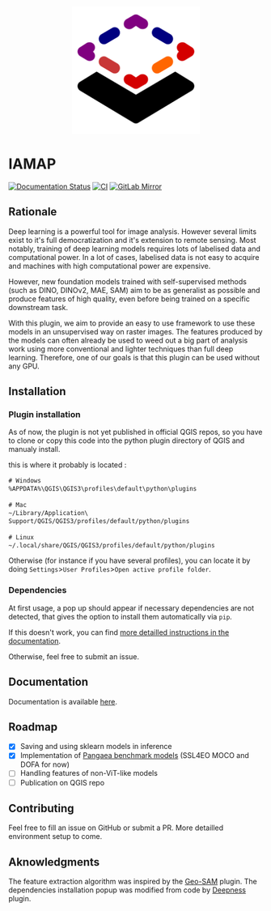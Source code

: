 <p align="center">
<img src="./icons/favicon.svg" width=50% height=50%> 
</p>

# IAMAP

[![Documentation Status](https://app.readthedocs.org/projects/iamap/badge/)](https://iamap.readthedocs.io/en/latest/?badge=latest)
[![CI](https://github.com/umr-amap/iamap/actions/workflows/jobs.yml/badge.svg)](https://github.com/umr-amap/iamap/actions/workflows/jobs.yml)
[![GitLab Mirror](https://img.shields.io/badge/GitLab-Mirror-blue)](https://forge.ird.fr/amap/iamap)


## Rationale

Deep learning is a powerful tool for image analysis. However several limits exist to it's full democratization and it's extension to remote sensing. Most notably, training of deep learning models requires lots of labelised data and computational power. In a lot of cases, labelised data is not easy to acquire and machines with high computational power are expensive.

However, new foundation models trained with self-supervised methods (such as DINO, DINOv2, MAE, SAM) aim to be as generalist as possible and produce features of high quality, even before being trained on a specific downstream task.

With this plugin, we aim to provide an easy to use framework to use these models in an unsupervised way on raster images. The features produced by the models can often already be used to weed out a big part of analysis work using more conventional and lighter techniques than full deep learning. Therefore, one of our goals is that this plugin can be used without any GPU.

## Installation

### Plugin installation

As of now, the plugin is not yet published in official QGIS repos, so you have to clone or copy this code into the python plugin directory of QGIS and manualy install.

this is where it probably is located : 

```
# Windows
%APPDATA%\QGIS\QGIS3\profiles\default\python\plugins

# Mac
~/Library/Application\ Support/QGIS/QGIS3/profiles/default/python/plugins

# Linux
~/.local/share/QGIS/QGIS3/profiles/default/python/plugins

```

Otherwise (for instance if you have several profiles), you can locate it by doing `Settings`>`User Profiles`>`Open active profile folder`.

### Dependencies

At first usage, a pop up should appear if necessary dependencies are not detected, that gives the option to install them automatically via `pip`.

If this doesn't work, you can find [more detailled instructions in the documentation](https://iamap.readthedocs.io/en/latest/installation.html).

Otherwise, feel free to submit an issue.

## Documentation

Documentation is available [here](https://iamap.readthedocs.io/en/latest/).

## Roadmap

- [x] Saving and using sklearn models in inference
- [x] Implementation of [Pangaea benchmark models](https://github.com/VMarsocci/pangaea-bench/tree/main) (SSL4EO MOCO and DOFA for now)
- [ ] Handling features of non-ViT-like models
- [ ] Publication on QGIS repo

## Contributing

Feel free to fill an issue on GitHub or submit a PR. More detailled environment setup to come.


## Aknowledgments

The feature extraction algorithm was inspired by the [Geo-SAM](https://github.com/coolzhao/Geo-SAM) plugin. The dependencies installation popup was modified from code by [Deepness](https://github.com/PUTvision/qgis-plugin-deepness) plugin.

<!-- ## Citation -->

